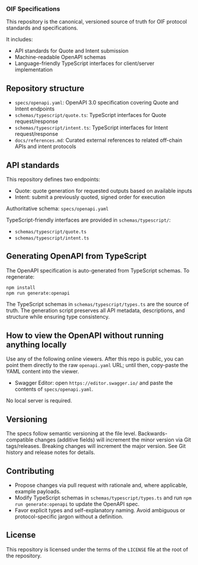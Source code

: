 ### OIF Specifications

This repository is the canonical, versioned source of truth for OIF protocol standards and specifications.

It includes:
- API standards for Quote and Intent submission
- Machine-readable OpenAPI schemas
- Language-friendly TypeScript interfaces for client/server implementation

## Repository structure

- `specs/openapi.yaml`: OpenAPI 3.0 specification covering Quote and Intent endpoints
- `schemas/typescript/quote.ts`: TypeScript interfaces for Quote request/response
- `schemas/typescript/intent.ts`: TypeScript interfaces for Intent request/response
- `docs/references.md`: Curated external references to related off-chain APIs and intent protocols

## API standards

This repository defines two endpoints:

- Quote: quote generation for requested outputs based on available inputs
- Intent: submit a previously quoted, signed order for execution

Authoritative schema: `specs/openapi.yaml`

TypeScript-friendly interfaces are provided in `schemas/typescript/`:

- `schemas/typescript/quote.ts`
- `schemas/typescript/intent.ts`

## Generating OpenAPI from TypeScript

The OpenAPI specification is auto-generated from TypeScript schemas. To regenerate:

```bash
npm install
npm run generate:openapi
```

The TypeScript schemas in `schemas/typescript/types.ts` are the source of truth. The generation script preserves all API metadata, descriptions, and structure while ensuring type consistency.

## How to view the OpenAPI without running anything locally

Use any of the following online viewers. After this repo is public, you can point them directly to the raw `openapi.yaml` URL; until then, copy-paste the YAML content into the viewer.

- Swagger Editor: open `https://editor.swagger.io/` and paste the contents of `specs/openapi.yaml`.

No local server is required.

## Versioning

The specs follow semantic versioning at the file level. Backwards-compatible changes (additive fields) will increment the minor version via Git tags/releases. Breaking changes will increment the major version. See Git history and release notes for details.

## Contributing

- Propose changes via pull request with rationale and, where applicable, example payloads.
- Modify TypeScript schemas in `schemas/typescript/types.ts` and run `npm run generate:openapi` to update the OpenAPI spec.
- Favor explicit types and self-explanatory naming. Avoid ambiguous or protocol-specific jargon without a definition.

## License

This repository is licensed under the terms of the `LICENSE` file at the root of the repository.